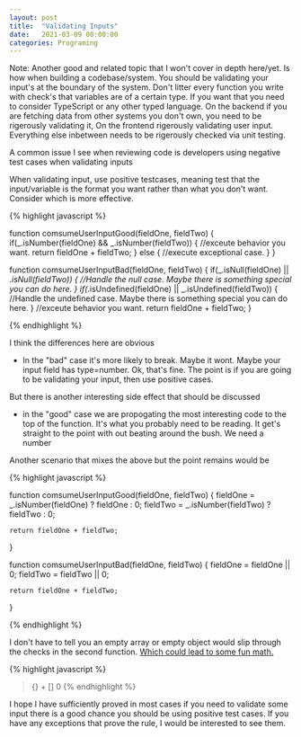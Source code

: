 ```yaml
---
layout: post
title:  "Validating Inputs"
date:   2021-03-09 00:00:00
categories: Programing
---
```


Note: Another good and related topic that I won't cover in depth here/yet. Is how when building a codebase/system. You should be validating your input's at the boundary of the system. Don't litter every function you write with check's that variables are of a certain type.  If you want that you need to consider TypeScript or any other typed language. On the backend if you are fetching data from other systems you don't own, you need to be rigerously validating it, On the frontend rigerously validating user input. Everything else inbetween needs to be rigerously checked via unit testing.

A common issue I see when reviewing code is developers using negative test cases when validating inputs

When validating input, use positive testcases, meaning test that the input/variable is the format you want rather than what you don't want.  Consider which is more effective.

{% highlight javascript %}

function comsumeUserInputGood(fieldOne, fieldTwo) {
    if(_.isNumber(fieldOne) && _.isNumber(fieldTwo)) {
        //exceute behavior you want.
        return fieldOne + fieldTwo;
    } else {
        //execute exceptional case.
    }
}

function comsumeUserInputBad(fieldOne, fieldTwo) {
    if(_.isNull(fieldOne) || _.isNull(fieldTwo)) {
        //Handle the null case. Maybe there is something special you can do here.
    }
    if(_.isUndefined(fieldOne) || _.isUndefined(fieldTwo)) {
        //Handle the undefined case. Maybe there is something special you can do here.
    } 
    //exceute behavior you want.
    return fieldOne + fieldTwo;
}

{% endhighlight %}

I think the differences here are obvious 
- In the "bad" case it's more likely to break. Maybe it wont. Maybe your input field has type=number. Ok, that's fine. The point is if you are going to be validating your input, then use positive cases.

But there is another interesting side effect that should be discussed
- in the "good" case we are propogating the most interesting code to the top of the function.  It's what you probably need to be reading. It get's straight to the point with out beating around the bush. We need a number 

Another scenario that mixes the above but the point remains would be

{% highlight javascript %}

function comsumeUserInputGood(fieldOne, fieldTwo) {
    fieldOne = _.isNumber(fieldOne) ? fieldOne : 0;
    fieldTwo = _.isNumber(fieldTwo) ? fieldTwo : 0;
    
    return fieldOne + fieldTwo;
}

function comsumeUserInputBad(fieldOne, fieldTwo) {
    fieldOne = fieldOne || 0;
    fieldTwo = fieldTwo || 0;
    
    return fieldOne + fieldTwo;
}

{% endhighlight %}

I don't have to tell you an empty array or empty object would slip through the checks in the second function. [Which could lead to some fun math.](https://github.com/denysdovhan/wtfjs#funny-math)

{% highlight javascript %}
> {} + []
> 0
{% endhighlight %}

I hope I have sufficiently proved in most cases if you need to validate some input there is a good chance you should be using positive test cases.  If you have any exceptions that prove the rule, I would be interested to see them.